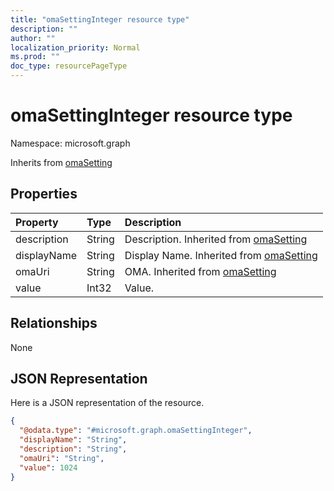 ```yaml
---
title: "omaSettingInteger resource type"
description: ""
author: ""
localization_priority: Normal
ms.prod: ""
doc_type: resourcePageType
---
```


# omaSettingInteger resource type


Namespace: microsoft.graph




Inherits from [omaSetting](../resources/omasetting.md)

## Properties
|Property|Type|Description|
|:---|:---|:---|
|description|String|Description. Inherited from [omaSetting](../resources/omasetting.md)|
|displayName|String|Display Name. Inherited from [omaSetting](../resources/omasetting.md)|
|omaUri|String|OMA. Inherited from [omaSetting](../resources/omasetting.md)|
|value|Int32|Value.|

## Relationships
None

## JSON Representation
Here is a JSON representation of the resource.
<!-- {
  "blockType": "resource",
  "@odata.type": "microsoft.graph.omaSettingInteger"
}
-->
``` json
{
  "@odata.type": "#microsoft.graph.omaSettingInteger",
  "displayName": "String",
  "description": "String",
  "omaUri": "String",
  "value": 1024
}
```

